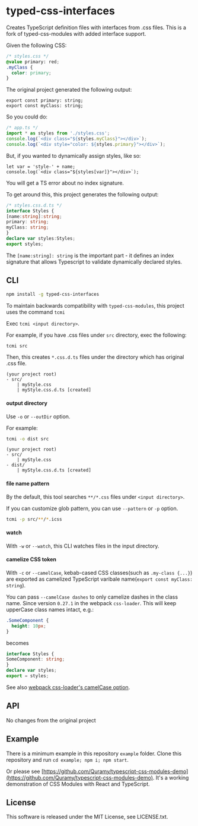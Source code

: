 # typed-css-interfaces

Creates TypeScript definition files with interfaces from  .css files.
This is a fork of typed-css-modules with added interface support.

Given the following CSS:
```css
/* styles.css */
@value primary: red;
.myClass {
  color: primary;
}
```
The original project generated the following output:
```
export const primary: string;
export const myClass: string;
```

So you could do:
```ts
/* app.ts */
import * as styles from './styles.css';
console.log(`<div class="${styles.myClass}"></div>`);
console.log(`<div style="color: ${styles.primary}"></div>`);
```

But, if you wanted to dynamically assign styles, like so:
```
let var = 'style-' + name;
console.log(`<div class="${styles[var]}"></div>`);
```
You will get a TS error about no index signature.

To get around this, this project generates the following output:

```ts
/* styles.css.d.ts */
interface Styles {
[name:string]:string;
primary: string;
myClass: string;
}
declare var styles:Styles;
export styles;
```

The `[name:string]: string` is the important part - it defines an index signature that allows Typescript to validate dynamically declared styles.

## CLI

```sh
npm install -g typed-css-interfaces
```

To maintain backwards compatibility with `typed-css-modules`, this project uses the command `tcmi`

Exec `tcmi <input directory>`.

For example, if you have .css files under `src` directory, exec the following:

```sh
tcmi src
```

Then, this creates `*.css.d.ts` files under the directory which has original .css file.

```text
(your project root)
- src/
    | myStyle.css
    | myStyle.css.d.ts [created]
```

#### output directory
Use `-o` or `--outDir` option.

For example:

```sh
tcmi -o dist src
```

```text
(your project root)
- src/
    | myStyle.css
- dist/
    | myStyle.css.d.ts [created]
```

#### file name pattern

By the default, this tool searches `**/*.css` files under `<input directory>`.

If you can customize glob pattern, you can use `--pattern` or `-p` option.

```sh
tcmi -p src/**/*.icss
```

#### watch
With `-w` or `--watch`, this CLI watches files in the input directory.

#### camelize CSS token
With `-c` or `--camelCase`, kebab-cased CSS classes(such as `.my-class {...}`) are exported as camelized TypeScript varibale name(`export const myClass: string`).


You can pass `--camelCase dashes` to only camelize dashes in the class name. Since version `0.27.1` in the
webpack `css-loader`. This will keep upperCase class names intact, e.g.:

```css
.SomeComponent {
  height: 10px;
}
```

becomes

```typescript
interface Styles {
SomeComponent: string;
}
declare var styles;
export = styles;
```

See also [webpack css-loader's camelCase option](https://github.com/webpack/css-loader#camelcase).

## API
No changes from the original project

## Example
There is a minimum example in this repository `example` folder. Clone this repository and run `cd example; npm i; npm start`.

Or please see [https://github.com/Quramy/typescript-css-modules-demo](https://github.com/Quramy/typescript-css-modules-demo). It's a working demonstration of CSS Modules with React and TypeScript.

## License
This software is released under the MIT License, see LICENSE.txt.
